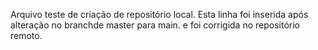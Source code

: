 Arquivo teste de criação de repositório local.
Esta linha foi inserida após alteração no branchde master para main.
e foi corrigida no repositório remoto.

